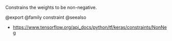Constrains the weights to be non-negative.

@export
@family constraint
@seealso
+ <https://www.tensorflow.org/api_docs/python/tf/keras/constraints/NonNeg>
